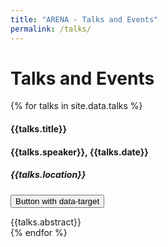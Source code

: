```yaml
---
title: "ARENA - Talks and Events"
permalink: /talks/
---
```


# Talks and Events

<div class="row">
  {% for talks in site.data.talks %}
  <div class="col-md-6">
    <h4> <b>{{talks.title}}</b> </h4>
    <h4>{{talks.speaker}},  {{talks.date}}</h4>
    <h5> {{talks.location}} </h5>
    <p>
      <button class="btn btn-primary" type="button" data-toggle="collapse" data-target="#collapseExample" aria-expanded="false" aria-controls="collapseExample">
      Button with data-target
    </button>
    </p>
    <div class="collapse" id="collapseExample">
      <div class="card card-body">
        {{talks.abstract}}
      </div>
    </div>
  </div>
  {% endfor %}
</div>
